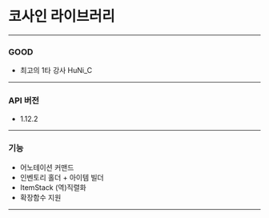 # 코사인 라이브러리

---

### GOOD

* 최고의 1타 강사 HuNi_C

---

### API 버전
* 1.12.2

---

### 기능

* 어노테이션 커맨드
* 인벤토리 홀더 + 아이템 빌더
* ItemStack (역)직렬화
* 확장함수 지원

---
